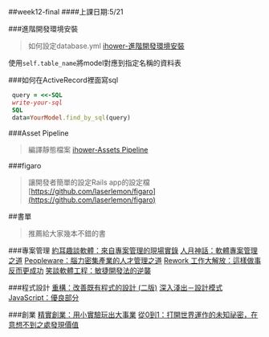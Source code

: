 ##week12-final
####上課日期:5/21

###進階開發環境安裝
> 如何設定database.yml
[ihower-進階開發環境安裝](https://ihower.tw/rails4/advanced-installation.html)

使用`self.table_name`將model對應到指定名稱的資料表


###如何在ActiveRecord裡面寫sql
```ruby
 query = <<-SQL
 write-your-sql
 SQL
 data=YourModel.find_by_sql(query)
```

###Asset Pipeline
>編譯靜態檔案
[ihower-Assets Pipeline](https://ihower.tw/rails4/assets-pipeline.html)

###figaro
>讓開發者簡單的設定Rails app的設定檔
[https://github.com/laserlemon/figaro](https://github.com/laserlemon/figaro)

##書單
> 推薦給大家幾本不錯的書

###專案管理
[約耳趣談軟體：來自專案管理的現場實錄](http://www.books.com.tw/products/0010467041)
[人月神話：軟體專案管理之道](http://www.books.com.tw/products/0010254508?loc=asb_002)
[Peopleware：腦力密集產業的人才管理之道](http://www.books.com.tw/products/0010659524?loc=asb_001)
[Rework 工作大解放：這樣做事反而更成功](http://www.books.com.tw/products/0010482162)
[笑談軟體工程：敏捷開發法的逆襲](http://www.books.com.tw/products/0010549884)

###程式設計
[重構：改善既有程式的設計 (二版)](http://www.books.com.tw/products/0010411649)
[深入淺出－設計模式](http://www.books.com.tw/products/0010309237)
[JavaScript：優良部分](http://www.books.com.tw/products/0010410726)

###創業
[精實創業：用小實驗玩出大事業](http://www.books.com.tw/products/0010547374)
[從0到1：打開世界運作的未知祕密，在意想不到之處發現價值](http://www.books.com.tw/products/0010651050?loc=asb_003)
